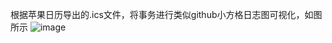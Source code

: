 根据苹果日历导出的.ics文件，将事务进行类似github小方格日志图可视化，如图所示
![image](https://github.com/user-attachments/assets/4aaa7b3f-6a9b-4ce8-95a0-35f1126cef43)
